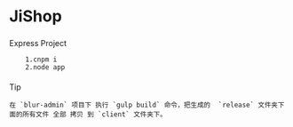 # JiShop

###
   Express  Project

```
	1.cnpm i
	2.node app
```

#### 
Tip
```
在 `blur-admin` 项目下 执行 `gulp build` 命令，把生成的  `release` 文件夹下面的所有文件 全部 拷贝 到 `client` 文件夹下。 
```

